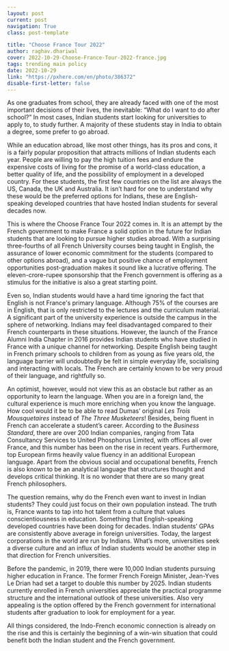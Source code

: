 ```yaml
---
layout: post
current: post
navigation: True
class: post-template

title: "Choose France Tour 2022"
author: raghav.dhariwal
cover: 2022-10-29-Choose-France-Tour-2022-france.jpg
tags: trending main policy
date: 2022-10-29
link: "https://pxhere.com/en/photo/386372"
disable-first-letter: false
---
```

<p>As one graduates from school, they are already faced with one of the most important decisions of their lives, the inevitable: “What do I want to do after school?” In most cases, Indian students start looking for universities to apply to, to study further. A majority of these students stay in India to obtain a degree, some prefer to go abroad. </p><p>While an education abroad, like most other things, has its pros and cons, it is a fairly popular proposition that attracts millions of Indian students each year. People are willing to pay the high tuition fees and endure the expensive costs of living for the promise of a world-class education, a better quality of life, and the possibility of employment in a developed country. For these students, the first few countries on the list are always the US, Canada, the UK and Australia. It isn’t hard for one to understand why these would be the preferred options for Indians, these are English-speaking developed countries that have hosted Indian students for several decades now. </p><p>This is where the Choose France Tour 2022 comes in. It is an attempt by the French government to make France a solid option in the future for Indian students that are looking to pursue higher studies abroad. With a surprising three-fourths of all French University courses being taught in English, the assurance of lower economic commitment for the students (compared to other options abroad), and a vague but positive chance of employment opportunities post-graduation makes it sound like a lucrative offering. The eleven-crore-rupee sponsorship that the French government is offering as a stimulus for the initiative is also a great starting point. </p><p>Even so, Indian students would have a hard time ignoring the fact that English is not France's primary language. Although 75% of the courses are in English, that is only restricted to the lectures and the curriculum material. A significant part of the university experience is outside the campus in the sphere of networking. Indians may feel disadvantaged compared to their French counterparts in these situations. However, the launch of the France Alumni India Chapter in 2016 provides Indian students who have studied in France with a unique channel for networking. Despite English being taught in French primary schools to children from as young as five years old, the language barrier will undoubtedly be felt in simple everyday life, socialising and interacting with locals. The French are certainly known to be very proud of their language, and rightfully so. </p><p>An optimist, however, would not view this as an obstacle but rather as an opportunity to learn the language. When you are in a foreign land, the cultural experience is much more enriching when you know the language. How cool would it be to be able to read Dumas’ original<em > Les Trois Mousquetaires</em> instead of <em >The Three Musketeers</em>! Besides, being fluent in French can accelerate a student’s career. According to the <em >Business Standard</em>, there are over 200 Indian companies, ranging from Tata Consultancy Services to United Phosphorus Limited, with offices all over France, and this number has been on the rise in recent years. Furthermore, top European firms heavily value fluency in an additional European language. Apart from the obvious social and occupational benefits, French is also known to be an analytical language that structures thought and develops critical thinking. It is no wonder that there are so many great French philosophers. </p><p>The question remains, why do the French even want to invest in Indian students? They could just focus on their own population instead. The truth is, France wants to tap into hot talent from a culture that values conscientiousness in education. Something that English-speaking developed countries have been doing for decades. Indian students’ GPAs are consistently above average in foreign universities. Today, the largest corporations in the world are run by Indians. What’s more, universities seek a diverse culture and an influx of Indian students would be another step in that direction for French universities. </p><p>Before the pandemic, in 2019, there were 10,000 Indian students pursuing higher education in France. The former French&nbsp;Foreign Minister, Jean-Yves Le Drian&nbsp;had set a target to double this number by 2025. Indian students currently enrolled in French universities appreciate the practical programme structure and the international outlook of these universities. Also very appealing is the option offered by the French government for international students after graduation to look for employment for a year.</p><p>All things considered, the Indo-French economic connection is already on the rise and this is certainly the beginning of a win-win situation that could benefit both the Indian student and the French government.&nbsp;</p>
